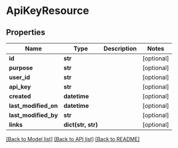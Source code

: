 # ApiKeyResource

## Properties
Name | Type | Description | Notes
------------ | ------------- | ------------- | -------------
**id** | **str** |  | [optional] 
**purpose** | **str** |  | [optional] 
**user_id** | **str** |  | [optional] 
**api_key** | **str** |  | [optional] 
**created** | **datetime** |  | [optional] 
**last_modified_on** | **datetime** |  | [optional] 
**last_modified_by** | **str** |  | [optional] 
**links** | **dict(str, str)** |  | [optional] 

[[Back to Model list]](../README.md#documentation-for-models) [[Back to API list]](../README.md#documentation-for-api-endpoints) [[Back to README]](../README.md)


